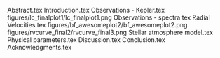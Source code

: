 Abstract.tex
Introduction.tex
Observations - Kepler.tex
figures/lc_finalplot1/lc_finalplot1.png
Observations - spectra.tex
Radial Velocities.tex
figures/bf_awesomeplot2/bf_awesomeplot2.png
figures/rvcurve_final2/rvcurve_final3.png
Stellar atmosphere model.tex
Physical parameters.tex
Discussion.tex
Conclusion.tex
Acknowledgments.tex
